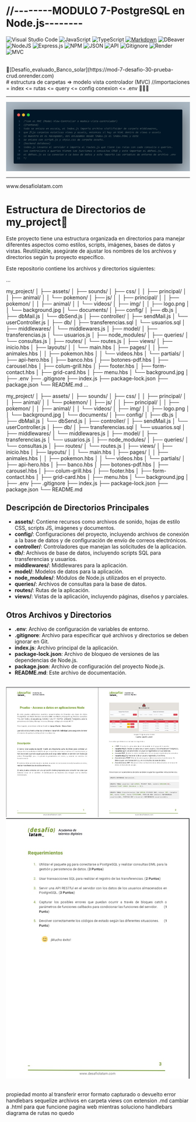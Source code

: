 # //--------MODULO 7-PostgreSQL en Node.js--------
![Visual Studio Code](https://img.shields.io/badge/Visual%20Studio%20Code-0078d7.svg?style=for-the-badge&logo=visual-studio-code&logoColor=white)
![JavaScript](https://img.shields.io/badge/javascript-%23323330.svg?style=for-the-badge&logo=javascript&logoColor=%23F7DF1E)
![TypeScript](https://img.shields.io/badge/typescript-%23007ACC.svg?style=for-the-badge&logo=typescript&logoColor=white)
[![Markdown](https://img.shields.io/badge/Markdown-000000?style=for-the-badge&logo=markdown&logoColor=white)](https://www.markdownguide.org/)
![DBeaver](https://img.shields.io/badge/DBeaver-183059?style=for-the-badge&logo=dbeaver&logoColor=white)
![NodeJS](https://img.shields.io/badge/node.js-6DA55F?style=for-the-badge&logo=node.js&logoColor=white)
![Express.js](https://img.shields.io/badge/express.js-%23404d59.svg?style=for-the-badge&logo=express&logoColor=%2361DAFB)
![NPM](https://img.shields.io/badge/NPM-%23CB3837.svg?style=for-the-badge&logo=npm&logoColor=white)
![JSON](https://img.shields.io/badge/JSON-000000?style=for-the-badge&logo=json&logoColor=white)
![API](https://img.shields.io/badge/API-FF6F61?style=for-the-badge&logo=api&logoColor=white)
![Gitignore](https://img.shields.io/badge/Gitignore-F05032?style=for-the-badge&logo=git&logoColor=white)
![Render](https://img.shields.io/badge/Render-%46E3B7.svg?style=for-the-badge&logo=render&logoColor=white)
![MVC](https://img.shields.io/badge/MVC-FF6F61?style=for-the-badge&logoColor=white)

<br>
🚀[Desafío_evaluado_Banco_solar](https://mod-7-desafio-30-prueba-crud.onrender.com)
<br>
# estructura de carpetas => modelo vista controlador (MVC)
//importaciones = 
index <= rutas <= query <= config conexion <= .env
👨🏽‍💻
<Hr>
    <img src="./assets/img/foto_MVC_backend_db_fronted.png" alt="">      
<Hr>
www.desafiolatam.com
<br> 

# Estructura de Directorios de my_project🚀

Este proyecto tiene una estructura organizada en directorios para manejar diferentes aspectos como estilos, scripts, imágenes, bases de datos y vistas. Reutilizable, asegúrate de ajustar los nombres de los archivos y directorios según tu proyecto específico.

Este repositorio contiene los archivos y directorios siguientes:

...

my_project/
│
├── assets/
│   ├── sounds/
│   ├── css/
│   │   ├── principal/
│   │   ├── animal/
│   │   └── pokemon/
│   ├── js/
│   │   ├── principal/
│   │   ├── pokemon/
│   │   ├── animal/
│   │   └── videos/
│   ├── img/
│   │   ├── logo.png
│   │   └── background.jpg
│   └── documents/
│
├── config/
│   ├── db.js
│   ├── dbMail.js
│   └── dbSend.js
│
├── controller/
│   ├── sendMail.js
│   └── userController.js
│
├── db/
│   ├── transferencias.sql
│   └── usuarios.sql
│
├── middlewares/
│   └── middlewares.js
│
├── model/
│   ├── transferencias.js
│   └── usuarios.js
│
├── node_modules/
│
├── queries/
│   └── consultas.js
│
├── routes/
│   └── routes.js
│
├── views/
│   ├── inicio.hbs
│   ├── layouts/
│   │   └── main.hbs
│   ├── pages/
│   │   ├── animales.hbs
│   │   ├── pokemon.hbs
│   │   └── videos.hbs
│   └── partials/
│       ├── api-hero.hbs
│       ├── banco.hbs
│       ├── botones-pdf.hbs
│       ├── carousel.hbs
│       ├── colum-grill.hbs
│       ├── footer.hbs
│       ├── form-contact.hbs
│       ├── grid-card.hbs
│       ├── menu.hbs
│       └── background.jpg
│
├── .env
├── .gitignore
├── index.js
├── package-lock.json
├── package.json
└── README.md
...

my_project/ │ ├── assets/ │ ├── sounds/ │ ├── css/ │ │ ├── principal/ │ │ ├── animal/ │ │ └── pokemon/ │ ├── js/ │ │ ├── principal/ │ │ ├── pokemon/ │ │ ├── animal/ │ │ └── videos/ │ ├── img/ │ │ ├── logo.png │ │ └── background.jpg │ └── documents/ │ ├── config/ │ ├── db.js │ ├── dbMail.js │ └── dbSend.js │ ├── controller/ │ ├── sendMail.js │ └── userController.js │ ├── db/ │ ├── transferencias.sql │ └── usuarios.sql │ ├── middlewares/ │ └── middlewares.js │ ├── model/ │ ├── transferencias.js │ └── usuarios.js │ ├── node_modules/ │ ├── queries/ │ └── consultas.js │ ├── routes/ │ └── routes.js │ ├── views/ │ ├── inicio.hbs │ ├── layouts/ │ │ └── main.hbs │ ├── pages/ │ │ ├── animales.hbs │ │ ├── pokemon.hbs │ │ └── videos.hbs │ └── partials/ │ ├── api-hero.hbs │ ├── banco.hbs │ ├── botones-pdf.hbs │ ├── carousel.hbs │ ├── colum-grill.hbs │ ├── footer.hbs │ ├── form-contact.hbs │ ├── grid-card.hbs │ ├── menu.hbs │ └── background.jpg │ ├── .env ├── .gitignore ├── index.js ├── package-lock.json ├── package.json └── README.md

## Descripción de Directorios Principales

- **assets/**: Contiene recursos como archivos de sonido, hojas de estilo CSS, scripts JS, imágenes y documentos.
- **config/**: Configuraciones del proyecto, incluyendo archivos de conexión a la base de datos y de configuración de envío de correos electrónicos.
- **controller/**: Controladores que manejan las solicitudes de la aplicación.
- **db/**: Archivos de base de datos, incluyendo scripts SQL para transferencias y usuarios.
- **middlewares/**: Middlewares para la aplicación.
- **model/**: Modelos de datos para la aplicación.
- **node_modules/**: Módulos de Node.js utilizados en el proyecto.
- **queries/**: Archivos de consultas para la base de datos.
- **routes/**: Rutas de la aplicación.
- **views/**: Vistas de la aplicación, incluyendo páginas, diseños y parciales.

## Otros Archivos y Directorios

- **.env**: Archivo de configuración de variables de entorno.
- **.gitignore**: Archivo para especificar qué archivos y directorios se deben ignorar en Git.
- **index.js**: Archivo principal de la aplicación.
- **package-lock.json**: Archivo de bloqueo de versiones de las dependencias de Node.js.
- **package.json**: Archivo de configuración del proyecto Node.js.
- **README.md**: Este archivo de documentación.

<br>
<img src="./assets/img/1.jpg" alt="">
<img src="./assets/img/2.jpg" alt="">
<img src="./assets/img/3.jpg" alt="">

propiedad monto al transferir error formato capturado o devuelto
error handlebars
sequelize 
archivos en carpeta views con extension .md cambiar a .html para que funcione pagina web mientras soluciono handlebars
diagrama de rutas no quedo